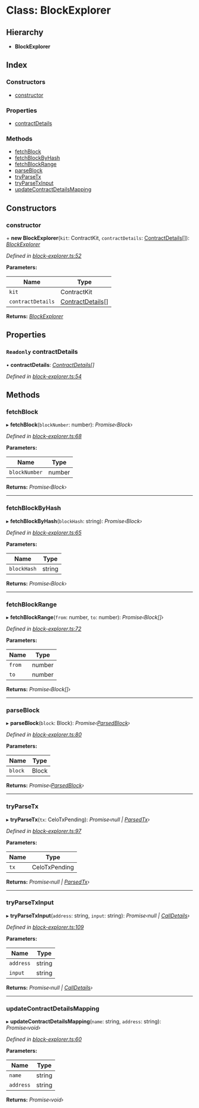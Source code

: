 # Class: BlockExplorer

## Hierarchy

* **BlockExplorer**

## Index

### Constructors

* [constructor](_block_explorer_.blockexplorer.md#constructor)

### Properties

* [contractDetails](_block_explorer_.blockexplorer.md#readonly-contractdetails)

### Methods

* [fetchBlock](_block_explorer_.blockexplorer.md#fetchblock)
* [fetchBlockByHash](_block_explorer_.blockexplorer.md#fetchblockbyhash)
* [fetchBlockRange](_block_explorer_.blockexplorer.md#fetchblockrange)
* [parseBlock](_block_explorer_.blockexplorer.md#parseblock)
* [tryParseTx](_block_explorer_.blockexplorer.md#tryparsetx)
* [tryParseTxInput](_block_explorer_.blockexplorer.md#tryparsetxinput)
* [updateContractDetailsMapping](_block_explorer_.blockexplorer.md#updatecontractdetailsmapping)

## Constructors

###  constructor

\+ **new BlockExplorer**(`kit`: ContractKit, `contractDetails`: [ContractDetails](../interfaces/_base_.contractdetails.md)[]): *[BlockExplorer](_block_explorer_.blockexplorer.md)*

*Defined in [block-explorer.ts:52](https://github.com/medhak1/celo-monorepo/blob/master/packages/sdk/explorer/src/block-explorer.ts#L52)*

**Parameters:**

Name | Type |
------ | ------ |
`kit` | ContractKit |
`contractDetails` | [ContractDetails](../interfaces/_base_.contractdetails.md)[] |

**Returns:** *[BlockExplorer](_block_explorer_.blockexplorer.md)*

## Properties

### `Readonly` contractDetails

• **contractDetails**: *[ContractDetails](../interfaces/_base_.contractdetails.md)[]*

*Defined in [block-explorer.ts:54](https://github.com/medhak1/celo-monorepo/blob/master/packages/sdk/explorer/src/block-explorer.ts#L54)*

## Methods

###  fetchBlock

▸ **fetchBlock**(`blockNumber`: number): *Promise‹Block›*

*Defined in [block-explorer.ts:68](https://github.com/medhak1/celo-monorepo/blob/master/packages/sdk/explorer/src/block-explorer.ts#L68)*

**Parameters:**

Name | Type |
------ | ------ |
`blockNumber` | number |

**Returns:** *Promise‹Block›*

___

###  fetchBlockByHash

▸ **fetchBlockByHash**(`blockHash`: string): *Promise‹Block›*

*Defined in [block-explorer.ts:65](https://github.com/medhak1/celo-monorepo/blob/master/packages/sdk/explorer/src/block-explorer.ts#L65)*

**Parameters:**

Name | Type |
------ | ------ |
`blockHash` | string |

**Returns:** *Promise‹Block›*

___

###  fetchBlockRange

▸ **fetchBlockRange**(`from`: number, `to`: number): *Promise‹Block[]›*

*Defined in [block-explorer.ts:72](https://github.com/medhak1/celo-monorepo/blob/master/packages/sdk/explorer/src/block-explorer.ts#L72)*

**Parameters:**

Name | Type |
------ | ------ |
`from` | number |
`to` | number |

**Returns:** *Promise‹Block[]›*

___

###  parseBlock

▸ **parseBlock**(`block`: Block): *Promise‹[ParsedBlock](../interfaces/_block_explorer_.parsedblock.md)›*

*Defined in [block-explorer.ts:80](https://github.com/medhak1/celo-monorepo/blob/master/packages/sdk/explorer/src/block-explorer.ts#L80)*

**Parameters:**

Name | Type |
------ | ------ |
`block` | Block |

**Returns:** *Promise‹[ParsedBlock](../interfaces/_block_explorer_.parsedblock.md)›*

___

###  tryParseTx

▸ **tryParseTx**(`tx`: CeloTxPending): *Promise‹null | [ParsedTx](../interfaces/_block_explorer_.parsedtx.md)›*

*Defined in [block-explorer.ts:97](https://github.com/medhak1/celo-monorepo/blob/master/packages/sdk/explorer/src/block-explorer.ts#L97)*

**Parameters:**

Name | Type |
------ | ------ |
`tx` | CeloTxPending |

**Returns:** *Promise‹null | [ParsedTx](../interfaces/_block_explorer_.parsedtx.md)›*

___

###  tryParseTxInput

▸ **tryParseTxInput**(`address`: string, `input`: string): *Promise‹null | [CallDetails](../interfaces/_block_explorer_.calldetails.md)›*

*Defined in [block-explorer.ts:109](https://github.com/medhak1/celo-monorepo/blob/master/packages/sdk/explorer/src/block-explorer.ts#L109)*

**Parameters:**

Name | Type |
------ | ------ |
`address` | string |
`input` | string |

**Returns:** *Promise‹null | [CallDetails](../interfaces/_block_explorer_.calldetails.md)›*

___

###  updateContractDetailsMapping

▸ **updateContractDetailsMapping**(`name`: string, `address`: string): *Promise‹void›*

*Defined in [block-explorer.ts:60](https://github.com/medhak1/celo-monorepo/blob/master/packages/sdk/explorer/src/block-explorer.ts#L60)*

**Parameters:**

Name | Type |
------ | ------ |
`name` | string |
`address` | string |

**Returns:** *Promise‹void›*
